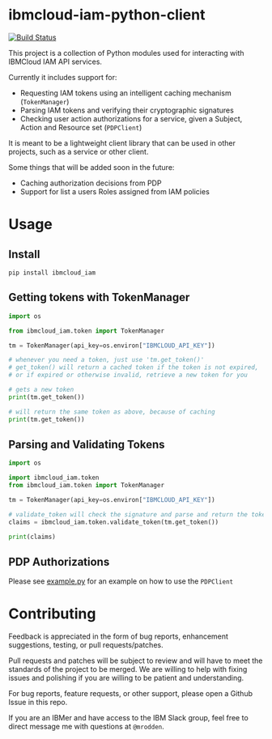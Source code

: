 # ibmcloud-iam-python-client

[![Build Status](https://app.travis-ci.com/mrodden/ibmcloud-iam-python-client.svg?branch=master)](https://app.travis-ci.com/mrodden/ibmcloud-iam-python-client)

This project is a collection of Python modules used for interacting with IBMCloud IAM API services.

Currently it includes support for:

  - Requesting IAM tokens using an intelligent caching mechanism (`TokenManager`)
  - Parsing IAM tokens and verifying their cryptographic signatures
  - Checking user action authorizations for a service, given a Subject, Action and Resource set (`PDPClient`)

It is meant to be a lightweight client library that can be used in other projects, such as a service or other client.

Some things that will be added soon in the future:

  - Caching authorization decisions from PDP
  - Support for list a users Roles assigned from IAM policies

# Usage

## Install

`pip install ibmcloud_iam`

## Getting tokens with TokenManager

```python
import os

from ibmcloud_iam.token import TokenManager

tm = TokenManager(api_key=os.environ["IBMCLOUD_API_KEY"])

# whenever you need a token, just use 'tm.get_token()'
# get_token() will return a cached token if the token is not expired,
# or if expired or otherwise invalid, retrieve a new token for you

# gets a new token
print(tm.get_token())

# will return the same token as above, because of caching
print(tm.get_token())
```

## Parsing and Validating Tokens

```python
import os

import ibmcloud_iam.token
from ibmcloud_iam.token import TokenManager

tm = TokenManager(api_key=os.environ["IBMCLOUD_API_KEY"])

# validate_token will check the signature and parse and return the token claims
claims = ibmcloud_iam.token.validate_token(tm.get_token())

print(claims)
```

## PDP Authorizations

Please see [example.py](example.py) for an example on how to use the `PDPClient`

# Contributing

Feedback is appreciated in the form of bug reports, enhancement suggestions, testing, or pull requests/patches.

Pull requests and patches will be subject to review and will have to meet the standards of the project to be merged. We are willing to help with fixing issues and polishing if you are willing to be patient and understanding.

For bug reports, feature requests, or other support, please open a Github Issue in this repo.

If you are an IBMer and have access to the IBM Slack group, feel free to direct message me with questions at `@mrodden`.
